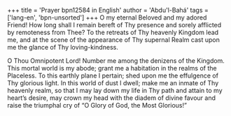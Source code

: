 +++
title = 'Prayer bpn12584 in English'
author = 'Abdu'l-Bahá'
tags = ['lang-en', 'bpn-unsorted']
+++
O my eternal Beloved and my adored Friend!  How long shall I remain bereft of Thy presence and sorely afflicted by remoteness from Thee?  To the retreats of Thy heavenly Kingdom lead me, and at the scene of the appearance of Thy supernal Realm cast upon me the glance of Thy loving-kindness.

O Thou Omnipotent Lord!  Number me among the denizens of the Kingdom.  This mortal world is my abode; grant me a habitation in the realms of the Placeless.  To this earthly plane I pertain; shed upon me the effulgence of Thy glorious light.  In this world of dust I dwell; make me an inmate of Thy heavenly realm, so that I may lay down my life in Thy path and attain to my heart’s desire, may crown my head with the diadem of divine favour and raise the triumphal cry of “O Glory of God, the Most Glorious!”
